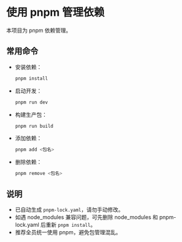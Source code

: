 # 使用 pnpm 管理依赖

本项目为 pnpm 依赖管理。

## 常用命令

- 安装依赖：
  ```bash
  pnpm install
  ```
- 启动开发：
  ```bash
  pnpm run dev
  ```
- 构建生产包：
  ```bash
  pnpm run build
  ```
- 添加依赖：
  ```bash
  pnpm add <包名>
  ```
- 删除依赖：
  ```bash
  pnpm remove <包名>
  ```

## 说明
- 已自动生成 `pnpm-lock.yaml`，请勿手动修改。
- 如遇 node_modules 兼容问题，可先删除 node_modules 和 pnpm-lock.yaml 后重新 `pnpm install`。
- 推荐全员统一使用 pnpm，避免包管理混乱。
